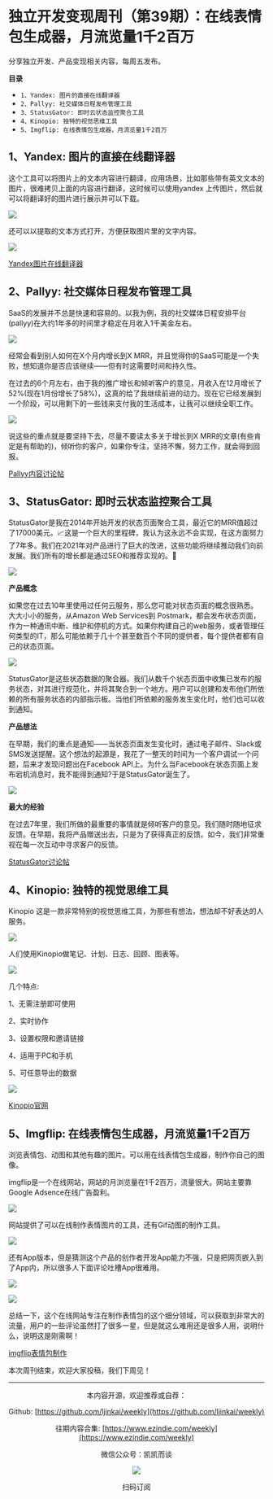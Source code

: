 # 独立开发变现周刊（第39期）：在线表情包生成器，月流览量1千2百万

分享独立开发、产品变现相关内容，每周五发布。

**目录**
- `1、Yandex: 图片的直接在线翻译器`
- `2、Pallyy: 社交媒体日程发布管理工具`
- `3、StatusGator: 即时云状态监控聚合工具`
- `4、Kinopio: 独特的视觉思维工具`
- `5、Imgflip: 在线表情包生成器，月流览量1千2百万`

## 1、Yandex: 图片的直接在线翻译器

这个工具可以将图片上的文本内容进行翻译，应用场景，比如那些带有英文文本的图片，很难拷贝上面的内容进行翻译，这时候可以使用yandex 上传图片，然后就可以将翻译好的图片进行展示并可以下载。

![](https://tva1.sinaimg.cn/large/008i3skNgy1gyrxewhjefj31cq0u0gsf.jpg)

还可以以提取的文本方式打开，方便获取图片里的文字内容。

![](https://tva1.sinaimg.cn/large/008i3skNgy1gyrxezetycj31fa0u0agl.jpg)

[Yandex图片在线翻译器](https://translate.yandex.com/ocr)

## 2、Pallyy: 社交媒体日程发布管理工具

SaaS的发展并不总是快速和容易的。以我为例，我的社交媒体日程安排平台(pallyy)在大约1年多的时间里才稳定在月收入1千美金左右。

![](https://tva1.sinaimg.cn/large/008i3skNgy1gyrxez60rrj31bw0u07cf.jpg)

经常会看到别人如何在X个月内增长到X MRR，并且觉得你的SaaS可能是一个失败，想知道你是否应该继续——但有时这需要时间和持久性。

在过去的6个月左右，由于我的推广增长和倾听客户的意见，月收入在12月增长了52%(现在1月份增长了58%)，这真的给了我继续前进的动力。现在它已经发展到一个阶段，可以用剩下的一些钱来支付我的生活成本，让我可以继续全职工作。

![](https://tva1.sinaimg.cn/large/008i3skNgy1gyrxeyuntmj317y0u0who.jpg)

说这些的重点就是要坚持下去，尽量不要读太多关于增长到X MRR的文章(有些肯定是有帮助的)，倾听你的客户，如果你专注，坚持不懈，努力工作，就会得到回报。

[Pallyy内容讨论帖](https://www.indiehackers.com/post/my-saas-finally-seeing-decent-growth-after-2-years-dont-give-up-87bbe501da)

## 3、StatusGator: 即时云状态监控聚合工具

StatusGator是我在2014年开始开发的状态页面聚合工具，最近它的MRR值超过了17000美元。📈这是一个巨大的里程碑，我认为这永远不会实现，在这方面努力了7年多。我们在2021年对产品进行了巨大的改进，这些功能将继续推动我们向前发展。我们所有的增长都是通过SEO和推荐实现的。🚀

![](https://tva1.sinaimg.cn/large/008i3skNgy1gyrxeynwlmj31ro0u0q6q.jpg)

**产品概念**

如果您在过去10年里使用过任何云服务，那么您可能对状态页面的概念很熟悉。大大小小的服务，从Amazon Web Services到 Postmark，都会发布状态页面，作为一种通讯中断、维护和停机的方式。如果你构建自己的web服务，或者管理任何类型的IT，那么可能依赖于几十个甚至数百个不同的提供者，每个提供者都有自己的状态页面。

![](https://tva1.sinaimg.cn/large/008i3skNgy1gyrxeybo4vj31ox0u0n0q.jpg)

StatusGator是这些状态数据的聚合器。我们从数千个状态页面中收集已发布的服务状态，对其进行规范化，并将其聚合到一个地方。用户可以创建和发布他们所依赖的所有服务状态的内部指示板。当他们所依赖的服务发生变化时，他们也可以收到通知。

**产品想法**

在早期，我们的重点是通知——当状态页面发生变化时，通过电子邮件、Slack或SMS发送提醒。这个想法的起源是，我花了一整天的时间为一个客户调试一个问题，后来才发现问题出在Facebook API上。为什么当Facebook在状态页面上发布宕机消息时，我不能得到通知?于是StatusGator诞生了。

![](https://tva1.sinaimg.cn/large/008i3skNgy1gyrxey4e6mj31280omtab.jpg)

**最大的经验**

在过去7年里，我们所做的最重要的事情就是倾听客户的意见。我们随时随地征求反馈。在早期，我将产品赠送出去，只是为了获得真正的反馈。如今，我们非常重视在每一次互动中寻求客户的反馈。

[StatusGator讨论帖](https://www.indiehackers.com/product/statusgator/17-000-mrr--Mu6qFEBGelCWKMMpw0h?utm_campaign=top-milestones-daily&utm_medium=email&utm_source=indie-hackers-emails)

## 4、Kinopio: 独特的视觉思维工具

Kinopio 这是一款非常特别的视觉思维工具，为那些有想法，想法却不好表达的人服务。

![](https://tva1.sinaimg.cn/large/008i3skNgy1gyrxexw5a9j30xc0klq5w.jpg)

人们使用Kinopio做笔记、计划、日志、回顾、图表等。

![](https://tva1.sinaimg.cn/large/008i3skNgy1gyrxexpm92j312s0kmdhh.jpg)

几个特点:

1、无需注册即可使用

2、实时协作

3、设置权限和邀请链接

4、适用于PC和手机

5、可任意导出的数据

![](https://tva1.sinaimg.cn/large/008i3skNgy1gyrxexj74aj30g20rygo3.jpg)

[Kinopio官网](https://kinopio.club/)

## 5、Imgflip: 在线表情包生成器，月流览量1千2百万

浏览表情包、动图和其他有趣的图片。可以用在线表情包生成器，制作你自己的图像。

imgflip是一个在线网站，网站的月浏览量在1千2百万，流量很大。网站主要靠Google Adsence在线广告盈利。

![](https://tva1.sinaimg.cn/large/008i3skNgy1gyrxexa18rj30co0kjwfk.jpg)

网站提供了可以在线制作表情图片的工具，还有Gif动图的制作工具。

![](https://tva1.sinaimg.cn/large/008i3skNgy1gyrxex30g0j30u70kktdc.jpg)

还有App版本，但是猜测这个产品的创作者开发App能力不强，只是把网页嵌入到了App内，所以很多人下面评论吐槽App很难用。

![](https://tva1.sinaimg.cn/large/008i3skNgy1gyrxewvsf0j30ju0gtgne.jpg)

![](https://tva1.sinaimg.cn/large/008i3skNgy1gyrxewp3b3j30jx0kcwgb.jpg)

总结一下，这个在线网站专注在制作表情包的这个细分领域，可以获取到非常大的流量，用户的一些评论虽然打了很多一星，但是就这么难用还是很多人用，说明什么，说明这是刚需啊！

[imgflip表情包制作](https://imgflip.com/)

本次周刊结束，欢迎大家投稿，我们下周见！

---
<center>
本内容开源，欢迎推荐或自荐：

Github: [https://github.com/ljinkai/weekly](https://github.com/ljinkai/weekly)

往期内容合集: [https://www.ezindie.com/weekly](https://www.ezindie.com/weekly)

微信公众号：凯凯而谈

![](http://qiniu.gafata.com/2019-03-17-web-bear.jpg?imageView2/2/w/200)

扫码订阅
</center>